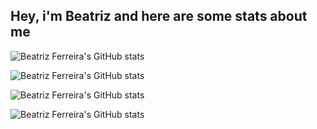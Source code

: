 ## Hey, i'm Beatriz and here are some stats about me

![Beatriz Ferreira's GitHub stats](https://github-readme-stats.vercel.app/api?username=beaferreira&hide=contribs,prs)

![Beatriz Ferreira's GitHub stats](https://github-readme-stats.vercel.app/api?username=beaferreira&count_private=true)

![Beatriz Ferreira's GitHub stats](https://github-readme-stats.vercel.app/api?username=beaferreira&show_icons=true)

![Beatriz Ferreira's GitHub stats](https://github-readme-stats.vercel.app/api?username=beaferreira&show_icons=true&theme=radical)
